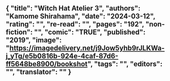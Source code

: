 {
 "title": "Witch Hat Atelier 3",
 "authors": "Kamome Shirahama",
 "date": "2024-03-12",
 "rating": "",
 "re-read": "",
 "pages": "192",
 "non-fiction": "",
 "comic": "TRUE",
 "published": "2019",
 "image": "https://imagedelivery.net/j9Jow5yhb9rJLKWa-j_yTg/e5b0816b-924e-4caf-87d6-ff5648be8900/bookshot",
 "tags": "",
 "editors": "",
 "translator": ""
}
---

